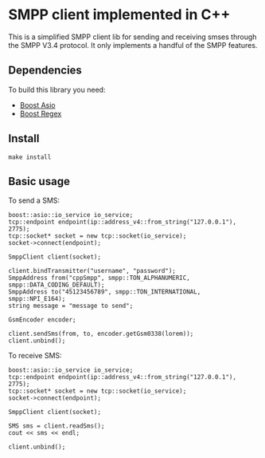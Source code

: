SMPP client implemented in C++
=

This is a simplified SMPP client lib for sending and receiving smses through the SMPP V3.4 protocol.
It only implements a handful of the SMPP features.

Dependencies
-
To build this library you need:
 * [Boost Asio](http://www.boost.org/doc/libs/1_47_0/doc/html/boost_asio.html)
 * [Boost Regex](http://www.boost.org/doc/libs/1_47_0/libs/regex/doc/html/index.html)

Install
-
```
make install
```

Basic usage
-
To send a SMS:

```
boost::asio::io_service io_service;
tcp::endpoint endpoint(ip::address_v4::from_string("127.0.0.1"), 2775);
tcp::socket* socket = new tcp::socket(io_service);
socket->connect(endpoint);

SmppClient client(socket);

client.bindTransmitter("username", "password");
SmppAddress from("cppSmpp", smpp::TON_ALPHANUMERIC, smpp::DATA_CODING_DEFAULT);
SmppAddress to("45123456789", smpp::TON_INTERNATIONAL, smpp::NPI_E164);
string message = "message to send";

GsmEncoder encoder;

client.sendSms(from, to, encoder.getGsm0338(lorem));
client.unbind();
```

To receive SMS:

```
boost::asio::io_service io_service;
tcp::endpoint endpoint(ip::address_v4::from_string("127.0.0.1"), 2775);
tcp::socket* socket = new tcp::socket(io_service);
socket->connect(endpoint);

SmppClient client(socket);

SMS sms = client.readSms();
cout << sms << endl;

client.unbind();
```